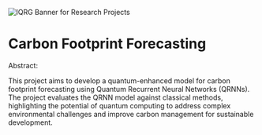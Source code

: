 ![IQRG Banner for Research Projects](../IQRG_Banner_Research_Projects_2024.png)

# Carbon Footprint Forecasting

Abstract:

This project aims to develop a quantum-enhanced model for carbon footprint forecasting using Quantum Recurrent Neural Networks (QRNNs).
The project evaluates the QRNN model against classical methods, highlighting the potential of quantum computing to address complex environmental challenges and improve carbon management for sustainable development.
